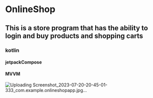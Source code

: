 # OnlineShop
## This is a store program that has the ability to login and buy products and shopping carts
### kotlin
#### jetpackCompose
#### MVVM

![Uploading Screenshot_2023-07-20-20-45-01-333_com.example.onlineshopapp.jpg…]()
